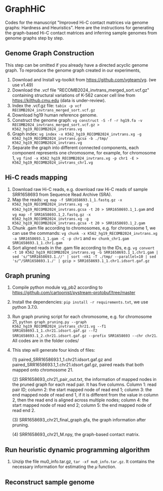 # GraphHiC

Codes for the manuscript "Improved Hi-C contact matrices via genome graphs: Hardness and Heuristics". Here are the instructions for generating the graph-based Hi-C contact matrices and inferring sample genomes from genome graphs step by step.

## Genome Graph Construction

This step can be omitted if you already have a directed acyclic genome graph. To reproduce the genome graph created in our experiments, 

1. Download and Install vg-toolkit from https://github.com/vgteam/vg. (we use v1.49)
2. Download the .vcf file "RECOMB2024_invtrans_merged_sort.vcf.gz" containing structural variations of K-562 cancer cell line from https://kilthub.cmu.edu (data is under-review).
3. Index the .vcf.gz file: `tabix -p vcf RECOMB2024_invtrans_merged_sort.vcf.gz`
4. Download hg19 human reference genome.
5. Construct the genome graph: `vg construct -S -f -r hg19.fa -v RECOMB2024_invtrans_merged_sort.vcf.gz > K562_hg19_RECOMB2024_invtrans.vg`
6. Graph index: `vg index -x K562_hg19_RECOMB2024_invtrans.xg -g K562_hg19_RECOMB2024_invtrans.gcsa -b ./tmp/ K562_hg19_RECOMB2024_invtrans.vg`
7. Separate the graph into different connected components, each component represents one chromosome, for example, for chromosome 1, `vg find -x K562_hg19_RECOMB2024_invtrans.xg -p chr1 -E > K562_hg19_RECOMB2024_invtrans_chr1.vg`

## Hi-C reads mapping

1. Download raw Hi-C reads, e.g. download raw Hi-C reads of sample SRR1658693 from Sequence Read Archive (SRA).
2. Map the reads: `vg map -f SRR1658693.1_1.fastq.gz -x K562_hg19_RECOMB2024_invtrans.xg -g K562_hg19_RECOMB2024_invtrans.gcsa -t 20 > SRR1658693.1_1.gam` and `vg map -f SRR1658693.1_2.fastq.gz -x K562_hg19_RECOMB2024_invtrans.xg -g K562_hg19_RECOMB2024_invtrans.gcsa -t 20 > SRR1658693.1_2.gam`
3. Chunk .gam file according to chromosomes, e.g. for chromosome 1, we can use the commands: `vg chunk -x K562_hg19_RECOMB2024_invtrans.xg -a SRR1658693.1_1.gam -C -p chr1` and `mv chunk_chr1.gam SRR1658693.1_1.chr1.gam`
4. Sort aligned reads in the .gam file according to the IDs, e.g. `vg convert -t 10 K562_hg19_RECOMB2024_invtrans.vg -G SRR1658693.1_1.chr1.gam | sed 's/^SRR1658693.1.//' | sort -nk1 -T ./tmp/ --parallel=10 | sed 's/^/SRR1658693.1./' | gzip > SRR1658693.1_1.chr1.idsort.gaf.gz`

## Graph pruning

1. Compile python module vg_pb2 according to https://github.com/cartoonist/pystream-protobuf/tree/master
2. Install the dependencies: `pip install -r requirements.txt`, we use python 3.7.0.
3. Run graph pruning script for each chromosome, e.g. for chromosome 21, `python graph_pruning.py --graph K562_hg19_RECOMB2024_invtrans_chr21.vg --f1 SRR1658693.1_1.chr21.idsort.gaf.gz --f2 SRR1658693.1_2.chr21.idsort.gaf.gz --prefix SRR1658693 --chr chr21`. All codes are in the folder codes/
4. This step will generate four kinds of files:

   (1) paired_SRR1658693.1_1.chr21.idsort.gaf.gz and paired_SRR1658693.1_1.chr21.idsort.gaf.gz, paired reads that both mapped onto chromosome 21.

   (2) SRR1658693_chr21_pair_out.txt, the information of mapped nodes in the pruned graph for each read pair. It has five columns. Column 1: read pair ID; column 2: the start mapped node of read end 1; column 3: the end mapped node of read end 1, if it is different from the value in column 2, then the read end is aligned across multiple nodes; column 4: the start mapped node of read end 2; column 5: the end mapped node of read end 2.

   (3) SRR1658693_chr21_final_graph.gfa, the graph information after pruning.

   (4) SRR1658693_chr21_M.npy, the graph-based contact matrix.

## Run heuristic dynamic programming algorithm

1. Unzip the file mu0_info.tar.gz, `tar -xf mu0_info.tar.gz`. It contains the necessary information for estimating the $\mu$ function.

## Reconstruct sample genome
